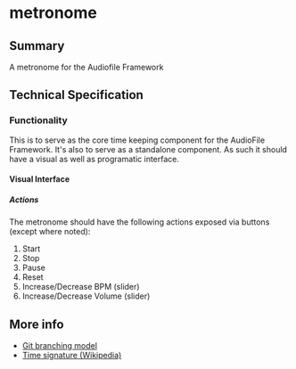 # metronome

## Summary

A metronome for the Audiofile Framework

## Technical Specification

### Functionality

This is to serve as the core time keeping component for the AudioFile Framework.
It's also to serve as a standalone component. As such it should have a visual as
well as programatic interface.

#### Visual Interface

##### Actions

The metronome should have the following actions exposed via buttons (except where noted):

1. Start
2. Stop
3. Pause
4. Reset
5. Increase/Decrease BPM (slider)
6. Increase/Decrease Volume (slider)

## More info

* [Git branching model](http://nvie.com/posts/a-successful-git-branching-model/)
* [Time signature (Wikipedia)](http://en.wikipedia.org/wiki/Time_signature)
